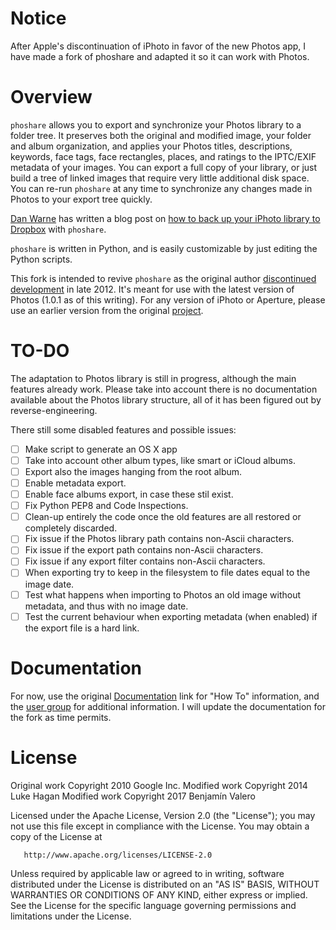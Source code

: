 # Notice

After Apple's discontinuation of iPhoto in favor of the new Photos app, I have made a fork of phoshare and adapted it so it can work with Photos.

# Overview

`phoshare` allows you to export and synchronize your Photos library to a folder tree. It preserves both the original and modified image, your folder and album organization, and applies your Photos titles, descriptions, keywords, face tags, face rectangles, places, and ratings to the IPTC/EXIF metadata of your images. You can export a full copy of your library, or just build a tree of linked images that require very little additional disk space. You can re-run `phoshare` at any time to synchronize any changes made in Photos to your export tree quickly.

[Dan Warne](http://danwarne.com/) has written a blog post on [how to back up your iPhoto library to Dropbox](http://danwarne.com/backup-iphoto-library-dropbox-resize-images-save-space-2/) with `phoshare`.

`phoshare` is written in Python, and is easily customizable by just editing the Python scripts.

This fork is intended to revive `phoshare` as the original author [discontinued development](https://groups.google.com/forum/?fromgroups=#!topic/phoshare-users/moWsMcD5SdQ) in late 2012. It's meant for use with the latest version of Photos (1.0.1 as of this writing). For any version of iPhoto or Aperture, please use an earlier version from the original [project](https://code.google.com/p/phoshare/downloads/list).

# TO-DO

The adaptation to Photos library is still in progress, although the main features already work. Please take into account there is no documentation available about the Photos library structure, all of it has been figured out by reverse-engineering.

There still some disabled features and possible issues:

- [ ] Make script to generate an OS X app
- [ ] Take into account other album types, like smart or iCloud albums.
- [ ] Export also the images hanging from the root album.
- [ ] Enable metadata export.
- [ ] Enable face albums export, in case these stil exist.
- [ ] Fix Python PEP8 and Code Inspections.
- [ ] Clean-up entirely the code once the old features are all restored or completely discarded.
- [ ] Fix issue if the Photos library path contains non-Ascii characters.
- [ ] Fix issue if the export path contains non-Ascii characters.
- [ ] Fix issue if any export filter contains non-Ascii characters.
- [ ] When exporting try to keep in the filesystem to file dates equal to the image date.
- [ ] Test what happens when importing to Photos an old image without metadata, and thus with no image date.
- [ ] Test the current behaviour when exporting metadata (when enabled) if the export file is a hard link.

# Documentation

For now, use the original [Documentation](https://sites.google.com/site/phosharedoc) link for "How To" information, and the [user group](http://groups.google.com/group/phoshare-users) for additional information. I will update the documentation for the fork as time permits.

# License

Original work Copyright 2010 Google Inc.
Modified work Copyright 2014 Luke Hagan
Modified work Copyright 2017 Benjamín Valero

   Licensed under the Apache License, Version 2.0 (the "License");
   you may not use this file except in compliance with the License.
   You may obtain a copy of the License at

       http://www.apache.org/licenses/LICENSE-2.0

   Unless required by applicable law or agreed to in writing, software
   distributed under the License is distributed on an "AS IS" BASIS,
   WITHOUT WARRANTIES OR CONDITIONS OF ANY KIND, either express or implied.
   See the License for the specific language governing permissions and
   limitations under the License.
